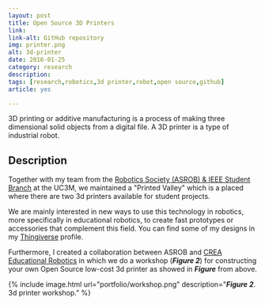 ```yaml
---
layout: post
title: Open Source 3D Printers
link: 
link-alt: GitHub repository
img: printer.png
alt: 3d-printer
date: 2016-01-25
category: research
description: 
tags: [research,robotics,3d printer,robot,open source,github]
article: yes

---
```


3D printing or additive manufacturing is a process of making three dimensional solid objects from a digital file. A 3D printer is a type of industrial robot.

## Description

Together with my team from the <a href="http://ieee.uc3m.es/">Robotics Society (ASROB) & IEEE Student Branch</a> at the UC3M, we maintained a "Printed Valley" which is a placed where there are two 3d printers available for  student projects.

We are mainly interested in new ways to use this technology in robotics, more specifically in educational robotics, to create fast prototypes or accessories that complement this field. You can find some of my designs in my <a href="http://www.thingiverse.com/ra_ules">Thingiverse</a> profile.

Furthermore, I created a collaboration between ASROB and <a href="https://crea-robotica.com/">CREA Educational Robotics</a> in which we do a workshop (<b><i>Figure 2</i></b>) for constructing your own Open Source low-cost 3d printer as showed in <b><i>Figure</i></b> from above.

{% include image.html url="portfolio/workshop.png" description="<b><i>Figure 2</i></b>. 3d printer workshop." %}
